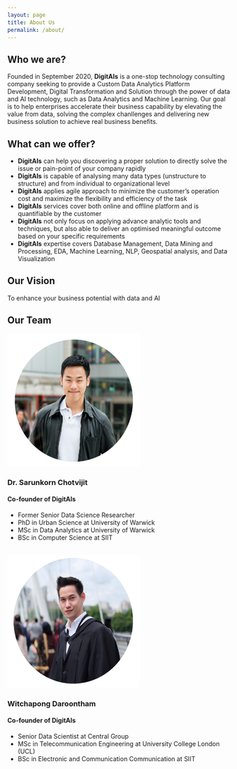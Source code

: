 ```yaml
---
layout: page
title: About Us
permalink: /about/
---
```


## Who we are?
Founded in September 2020, **DigitAIs** is a one-stop technology consulting company seeking to provide a Custom Data Analytics Platform Development, Digital Transformation and Solution through the power of data and AI technology, such as Data Analytics and Machine Learning. Our goal is to help enterprises accelerate their business capability by elevating the value from data, solving the complex chanllenges and delivering new business solution to achieve real business benefits.

## What can we offer?
* **DigitAIs** can help you discovering a proper solution to directly solve the issue or pain-point of your company rapidly
* **DigitAIs** is capable of analysing many data types (unstructure to structure) and from individual to organizational level
* **DigitAIs** applies agile approach to minimize the customer’s operation cost and maximize the flexibility and efficiency of the task
* **DigitAIs** services cover both online and offline platform and is quantifiable by the customer
* **DigitAIs** not only focus on applying advance analytic tools and techniques, but also able to deliver an optimised meaningful outcome based on your specific requirements
* **DigitAIs** expertise covers Database Management, Data Mining and Processing, EDA, Machine Learning, NLP, Geospatial analysis, and Data Visualization

## Our Vision
To enhance your business potential with data and AI

## Our Team
<img src='/img/profile/profile_mo.png' width='300' height='300'>

### Dr. Sarunkorn Chotvijit
#### Co-founder of DigitAIs
* Former Senior Data Science Researcher
* PhD in Urban Science at University of Warwick
* MSc in Data Analytics at University of Warwick
* BSc in Computer Science at SIIT

<br>

<img src='/img/profile/profile_mik.png' width='300' height='300'>

### Witchapong Daroontham
#### Co-founder of DigitAIs
* Senior Data Scientist at Central Group
* MSc in Telecommunication Engineering at University College London (UCL)
* BSc in Electronic and Communication Communication at SIIT

